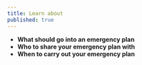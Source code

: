 ```yaml
---
title: Learn about
published: true
---
```

- **What should go into an emergency plan**
- **Who to share your emergency plan with**
- **When to carry out your emergency plan**
